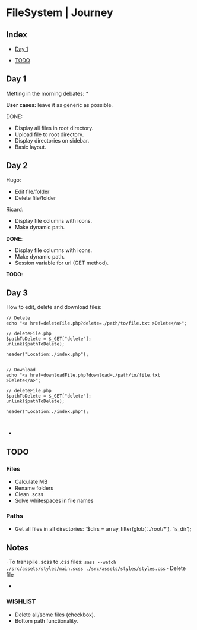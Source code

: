 

# FileSystem | Journey <!-- omit in toc -->

## Index <!-- omit in toc -->

- [Day 1](#day-1)

- [TODO](#todo)

## Day 1

Metting in the morning debates:
	* 


**User cases:** leave it as generic as possible.

DONE:

* Display all files in root directory.
* Upload file to root directory.
* Display directories on sidebar.
* Basic layout.


## Day 2

Hugo:

* Edit file/folder
* Delete file/folder

Ricard:

* Display file columns with icons.
* Make dynamic path.

**DONE**:

* Display file columns with icons.
* Make dynamic path.
* Session variable for url (GET method).


**TODO**:
 

## Day 3

How to edit, delete and download files:

```
// Delete
echo "<a href=deleteFile.php?delete=./path/to/file.txt >Delete</a>";

// deleteFile.php
$pathToDelete = $_GET["delete"];
unlink($pathToDelete);

header("Location:./index.php");


// Download
echo "<a href=downloadFile.php?download=./path/to/file.txt >Delete</a>";

// deleteFile.php
$pathToDelete = $_GET["delete"];
unlink($pathToDelete);

header("Location:./index.php");



```


-
## TODO

### Files
* Calculate MB
* Rename folders
* Clean .scss
* Solve whitespaces in file names

### Paths
* Get all files in all directories:
`$dirs = array_filter(glob(‘../root/*’), ‘is_dir’);
## Notes

· To transpile .scss to .css files: `sass --watch ./src/assets/styles/main.scss ./src/assets/styles/styles.css`
· Delete file

-
### WISHLIST
* Delete all/some files (checkbox).
* Bottom path functionality.

